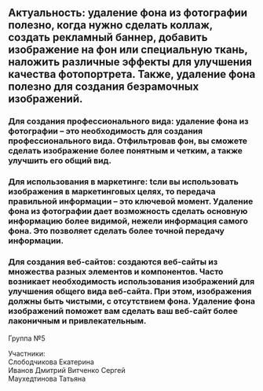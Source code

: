 ## Актуальность: удаление фона из фотографии полезно, когда нужно сделать коллаж, создать рекламный баннер, добавить изображение на фон или специальную ткань, наложить различные эффекты для улучшения качества фотопортрета. Также, удаление фона полезно для создания безрамочных изображений.
### Для создания профессионального вида: удаление фона из фотографии – это необходимость для создания профессионального вида. Отфильтровав фон, вы сможете сделать изображение более понятным и четким, а также улучшить его общий вид. 
### Для использования в маркетинге: tсли вы использовать изображения в маркетинговых целях, то передача правильной информации – это ключевой момент. Удаление фона из фотографии дает возможность сделать основную информацию более видимой, нежели информация самого фона. Это позволяет сделать более точной передачу информации.
### Для создания веб-сайтов: создаются веб-сайты из множества разных элементов и компонентов. Часто возникает необходимость использования изображений для улучшения общего вида веб-сайта. При этом, изображения должны быть чистыми, с отсутствием фона. Удаление фона изображений поможет вам сделать ваш веб-сайт более лаконичным и привлекательным.


Группа №5  

Участники:  
Слободчикова Екатерина  
Иванов Дмитрий 
Витченко Сергей  
Маухедтинова Татьяна  
